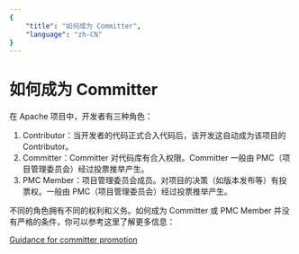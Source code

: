 ```yaml
---
{
    "title": "如何成为 Committer",
    "language": "zh-CN"
}
---
```


<!-- 
Licensed to the Apache Software Foundation (ASF) under one
or more contributor license agreements.  See the NOTICE file
distributed with this work for additional information
regarding copyright ownership.  The ASF licenses this file
to you under the Apache License, Version 2.0 (the
"License"); you may not use this file except in compliance
with the License.  You may obtain a copy of the License at

  http://www.apache.org/licenses/LICENSE-2.0

Unless required by applicable law or agreed to in writing,
software distributed under the License is distributed on an
"AS IS" BASIS, WITHOUT WARRANTIES OR CONDITIONS OF ANY
KIND, either express or implied.  See the License for the
specific language governing permissions and limitations
under the License.
-->

# 如何成为 Committer

在 Apache 项目中，开发者有三种角色：

1. Contributor：当开发者的代码正式合入代码后，该开发这自动成为该项目的 Contributor。
2. Committer：Committer 对代码库有合入权限。Committer 一般由 PMC（项目管理委员会）经过投票推举产生。
3. PMC Member：项目管理委员会成员。对项目的决策（如版本发布等）有投票权。一般由 PMC（项目管理委员会）经过投票推举产生。

不同的角色拥有不同的权利和义务。如何成为 Committer 或 PMC Member 并没有严格的条件，你可以参考这里了解更多信息：

[Guidance for committer promotion](https://cwiki.apache.org/confluence/display/DORIS/Guidance+for+committer+promotion)
